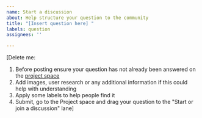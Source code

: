 ```yaml
---
name: Start a discussion
about: Help structure your question to the community
title: "[Insert question here] "
labels: question
assignees: ''

---
```


[Delete me: 

1. Before posting ensure your question has not already been answered on the <a href="https://github.com/jamesmckechnie/design-examples/projects/1">project space</a>
2. Add images, user research or any additional information if this could help with understanding 
3. Apply some labels to help people find it
4. Submit, go to the Project space and drag your question to the "Start or join a discussion" lane]
